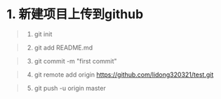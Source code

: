 # 1. 新建项目上传到github 
> 1. git init

> 2. git add README.md

> 3. git commit -m "first commit"

> 4. git remote add origin https://github.com/lidong320321/test.git

> 5. git push -u origin master


